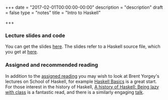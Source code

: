 +++
date = "2017-02-01T00:00:00-00:00"
description = "description"
draft = false
type = "notes"
title = "Intro to Haskell"

+++

### Lecture slides and code

You can get the slides [here](../../slides/hs-nutshell.pdf). The slides refer
to a Haskell source file, which you get at [here](../../code/intro.hs).

### Assigned and recommended reading

In addition to the <a href="../../book/ch05.pdf">assigned reading</a> you may wish to look at Brent Yorgey's
lectures on School of Haskell, for example [Haskell
Basics](https://www.schoolofhaskell.com/school/starting-with-haskell/introduction-to-haskell/1-haskell-basics)
is a great start. For those interest in the history of Haskell, 
[A history of Haskell: Being lazy with class](http://dl.acm.org/citation.cfm?doid=1238844.1238856) is a fantastic read,
and there is a similarly engaging [talk](https://www.youtube.com/watch?v=06x8Wf2r2Mc).
